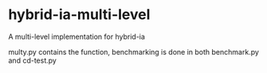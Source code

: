 # hybrid-ia-multi-level
A multi-level implementation for hybrid-ia

multy.py contains the function, benchmarking is done in both benchmark.py and cd-test.py
